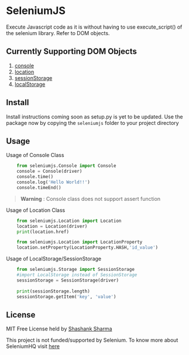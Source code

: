# SeleniumJS

Execute Javascript code as it is without having to use execute_script() of the selenium library. Refer to DOM objects.

## Currently Supporting  DOM Objects
	
1. [console](https://www.w3schools.com/jsref/obj_console.asp)
2. [location](https://www.w3schools.com/jsref/obj_location.asp)
3. [sessionStorage](https://www.w3schools.com/jsref/prop_win_sessionstorage.asp)
4. [localStorage](https://www.w3schools.com/jsref/obj_storage.asp)

## Install
Install instructions coming soon as setup.py is yet to be updated. Use the package now by copying the `seleniumjs` folder to your project directory

## Usage
Usage of Console Class 

```python
	from seleniumjs.Console import Console
	console = Console(driver)
	console.time()
	console.log('Hello World!!')
	console.timeEnd()
```
> **Warning** : Console class does not support assert function

Usage of Location Class
	
```python
	from seleniumjs.Location import Location
	location = Location(driver)
	print(location.href)

	from seleniumjs.Location import LocationProperty
	location.setProperty(LocationProperty.HASH,'id_value')
```	
		
Usage of LocalStorage/SessionStorage
```python
	from seleniumjs.Storage import SessionStorage
	#import LocalStorage instead of SessionStorage
	sessionStorage = SessionStorage(driver)
	
	print(sessionStorage.length)
	sessionStorage.getItem('key', 'value')
```

## License
MIT Free License held by [Shashank Sharma](mailto:shashankrnr32@gmail.com)

This project is not funded/supported by Selenium. To know more about SeleniumHQ visit [here](https://www.seleniumhq.org/)